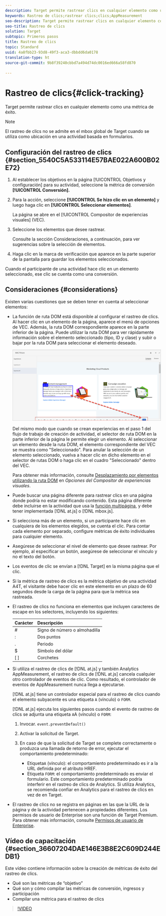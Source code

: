 ```yaml
---
description: Target permite rastrear clics en cualquier elemento como una métrica de éxito.
keywords: Rastreo de clics;rastrear clics;clics;AppMeasurement
seo-description: Target permite rastrear clics en cualquier elemento como una métrica de éxito.
seo-title: Rastreo de clics
solution: Target
subtopic: Primeros pasos
title: Rastreo de clics
topic: Standard
uuid: 4a8fbb23-93d8-49f3-aca3-dbbdd6da0178
translation-type: ht
source-git-commit: 9b8f39240cbbd7a494d74dc0016ed666a58fd870

---
```



# Rastreo de clics{#click-tracking}

Target permite rastrear clics en cualquier elemento como una métrica de éxito.

>[!NOTE]
>
>El rastreo de clics no se admite en el mbox global de Target cuando se utiliza como ubicación en una actividad basada en formularios.

## Configuración del rastreo de clics {#section_5540C5A533114E57BAE022A600B02E72}

1. Al establecer los objetivos en la página [!UICONTROL Objetivos y configuración] para su actividad, seleccione la métrica de conversión **[!UICONTROL Conversión].**
1. Para la acción, seleccione **[!UICONTROL Se hizo clic en un elemento]** y luego haga clic en **[!UICONTROL Seleccionar elementos]**.

   La página se abre en el [!UICONTROL Compositor de experiencias visuales] (VEC).

1. Seleccione los elementos que desee rastrear.

   Consulte la sección Consideraciones, a continuación, para ver sugerencias sobre la selección de elementos.

1. Haga clic en la marca de verificación que aparece en la parte superior de la pantalla para guardar los elementos seleccionados.

Cuando el participante de una actividad hace clic en un elemento seleccionado, ese clic se cuenta como una conversión.

## Consideraciones {#considerations}

Existen varias cuestiones que se deben tener en cuenta al seleccionar elementos:

* La función de ruta DOM está disponible al configurar el rastreo de clics. Al hacer clic en un elemento de la página, aparece el menú de opciones de VEC. Además, la ruta DOM correspondiente aparece en la parte inferior de la página. Puede utilizar la ruta DOM para ver rápidamente información sobre el elemento seleccionado (tipo, ID y clase) y subir o bajar por la ruta DOM para seleccionar el elemento deseado.

   ![Ilustración de la ruta DOM](/help/c-activities/r-success-metrics/assets/click-tracking-dom.png)

   Del mismo modo que cuando se crean experiencias en el paso 1 del flujo de trabajo de creación de actividad, el selector de ruta DOM en la parte inferior de la página le permite elegir un elemento. Al seleccionar un elemento desde la ruta DOM, el elemento correspondiente del VEC se muestra como &quot;Seleccionado&quot;. Para anular la selección de un elemento seleccionado, vuelva a hacer clic en dicho elemento en el selector de rutas DOM o haga clic en el cuadro &quot;Seleccionado&quot; dentro del VEC.

   Para obtener más información, consulte [Desplazamiento por elementos utilizando la ruta DOM](/help/c-experiences/c-visual-experience-composer/viztarget-options.md#dom-path) en *Opciones del Compositor de experiencias visuales*.

* Puede buscar una página diferente para rastrear clics en una página donde podría no estar modificando contenido. Esta página diferente debe incluirse en la actividad que usa la  [función multipágina](../../c-experiences/c-visual-experience-composer/multipage-activity.md#concept_277E096063E14813AC5D8EDFA1D2ED48), y debe tener implementada [!DNL at.js] o [!DNL mbox.js].
* Si selecciona más de un elemento, si un participante hace clic en cualquiera de los elementos elegidos, se cuenta el clic. Para contar cada elemento por separado, configure métricas de éxito individuales para cualquier elemento.
* Asegúrese de seleccionar el nivel de elemento que desee rastrear. Por ejemplo, al especificar un botón, asegúrese de seleccionar el vínculo y no el texto del botón.
* Los eventos de clic se envían a [!DNL Target] en la misma página que el clic.
* Si la métrica de rastreo de clics es la métrica objetivo de una actividad A4T, el visitante debe hacer clic en este elemento en un plazo de 60 segundos desde la carga de la página para que la métrica sea rastreada.
* El rastreo de clics no funciona en elementos que incluyen caracteres de escape en los selectores, incluyendo los siguientes:

   | Carácter | Descripción |
   |---|---|
   | # | Signo de número  o almohadilla |
   | : | Dos puntos |
   | . | Periodo |
   | $ | Símbolo del dólar |
   | [ ] | Corchetes |

* Si utiliza el rastreo de clics de [!DNL at.js] y también Analytics AppMeasurement, el rastreo de clics de [!DNL at.js] cancela cualquier otro controlador de eventos de clic. Como resultado, el controlador de eventos de AppMeasurement nunca llega a ejecutarse.

   [!DNL at.js] tiene un controlador especial para el rastreo de clics cuando el elemento subyacente es una etiqueta `A` (vínculo) o `FORM`.

   [!DNL at.js] ejecuta los siguientes pasos cuando el evento de rastreo de clics se adjunta una etiqueta `A`A (vínculo) o `FORM`:

   1. Invocar. `event.preventDefault()`

   1. Activar la solicitud de Target.

   1. En caso de que la solicitud de Target se complete correctamente o produzca una llamada de retorno de error, ejecutar el comportamiento predeterminado:

      * Etiqueta`A` (vínculo): el comportamiento predeterminado es ir a la URL definida por el atributo HREF.
      * Etiqueta `FORM`: el comportamiento predeterminado es enviar el formulario.
   Este comportamiento predeterminado podría interferir en el rastreo de clics de Analytics. Si utiliza Analytics, se recomienda confiar en Analytics para el rastreo de clics en vez de en Target.

* El rastreo de clics no se registra en páginas en las que la URL de la página y de la actividad pertenecen a propiedades diferentes. Los permisos de usuario de Enterprise son una función de Target Premium. Para obtener más información, consulte [Permisos de usuario de Enterprise](/help/administrating-target/c-user-management/property-channel/property-channel.md).

## Vídeo de capacitación {#section_36607204DAE146E3B8E2C609D244EDB1}

Este vídeo contiene información sobre la creación de métricas de éxito del rastreo de clics.

* Qué son las métricas de “objetivo”
* Qué son y cómo compilar las métricas de conversión, ingresos y participación
* Compilar una métrica para el rastreo de clics

>[!VIDEO](https://video.tv.adobe.com/v/17380)